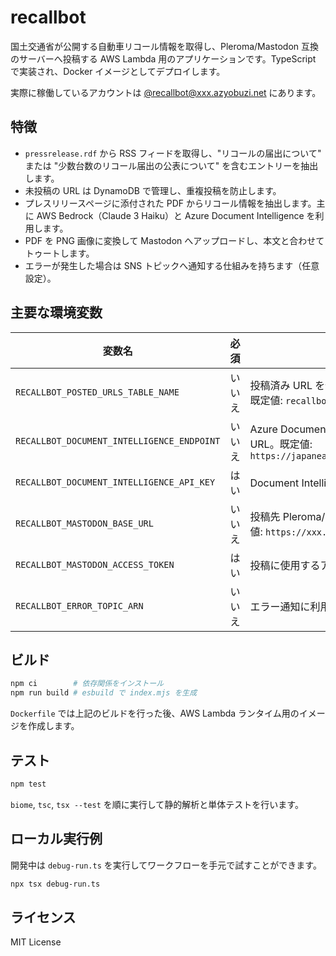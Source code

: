 # recallbot

国土交通省が公開する自動車リコール情報を取得し、Pleroma/Mastodon 互換のサーバーへ投稿する AWS Lambda 用のアプリケーションです。TypeScript で実装され、Docker イメージとしてデプロイします。

実際に稼働しているアカウントは [@recallbot@xxx.azyobuzi.net](https://xxx.azyobuzi.net/recallbot) にあります。

## 特徴

- `pressrelease.rdf` から RSS フィードを取得し、"リコールの届出について" または "少数台数のリコール届出の公表について" を含むエントリーを抽出します。
- 未投稿の URL は DynamoDB で管理し、重複投稿を防止します。
- プレスリリースページに添付された PDF からリコール情報を抽出します。主に AWS Bedrock（Claude 3 Haiku）と Azure Document Intelligence を利用します。
- PDF を PNG 画像に変換して Mastodon へアップロードし、本文と合わせてトゥートします。
- エラーが発生した場合は SNS トピックへ通知する仕組みを持ちます（任意設定）。

## 主要な環境変数

| 変数名 | 必須 | 説明 |
| --- | --- | --- |
| `RECALLBOT_POSTED_URLS_TABLE_NAME` | いいえ | 投稿済み URL を保存する DynamoDB テーブル名。既定値: `recallbot_dev_posted_urls` |
| `RECALLBOT_DOCUMENT_INTELLIGENCE_ENDPOINT` | いいえ | Azure Document Intelligence のエンドポイント URL。既定値: `https://japaneast.api.cognitive.microsoft.com/` |
| `RECALLBOT_DOCUMENT_INTELLIGENCE_API_KEY` | はい | Document Intelligence の API キー |
| `RECALLBOT_MASTODON_BASE_URL` | いいえ | 投稿先 Pleroma/Mastodon サーバーの URL。既定値: `https://xxx.azyobuzi.net/` |
| `RECALLBOT_MASTODON_ACCESS_TOKEN` | はい | 投稿に使用するアクセストークン |
| `RECALLBOT_ERROR_TOPIC_ARN` | いいえ | エラー通知に利用する SNS トピック ARN |

## ビルド

```bash
npm ci        # 依存関係をインストール
npm run build # esbuild で index.mjs を生成
```

`Dockerfile` では上記のビルドを行った後、AWS Lambda ランタイム用のイメージを作成します。

## テスト

```bash
npm test
```

`biome`, `tsc`, `tsx --test` を順に実行して静的解析と単体テストを行います。

## ローカル実行例

開発中は `debug-run.ts` を実行してワークフローを手元で試すことができます。

```bash
npx tsx debug-run.ts
```

## ライセンス

MIT License
